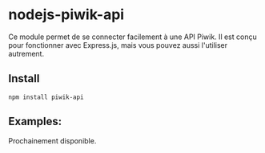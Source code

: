 nodejs-piwik-api
================

Ce module permet de se connecter facilement à une API Piwik. Il est conçu pour fonctionner avec Express.js, mais vous pouvez aussi l'utiliser autrement.

## Install

```npm install piwik-api```

## Examples:

Prochainement disponible.
